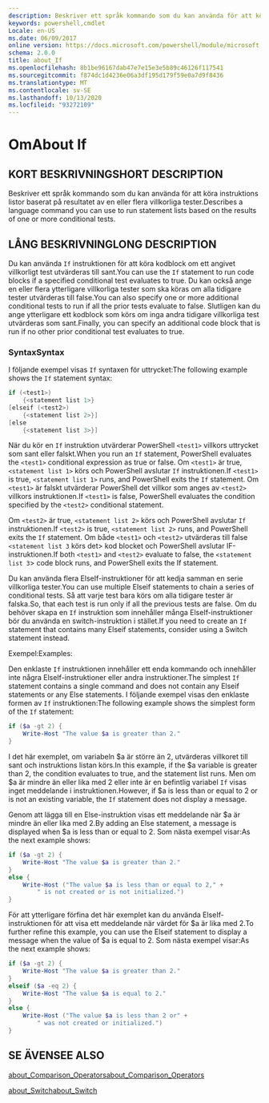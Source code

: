 ```yaml
---
description: Beskriver ett språk kommando som du kan använda för att köra instruktions listor baserat på resultatet av en eller flera villkorliga tester.
keywords: powershell,cmdlet
Locale: en-US
ms.date: 06/09/2017
online version: https://docs.microsoft.com/powershell/module/microsoft.powershell.core/about/about_if?view=powershell-5.1&WT.mc_id=ps-gethelp
schema: 2.0.0
title: about_If
ms.openlocfilehash: 8b1be96167dab47e7e15e3e5b89c46126f117541
ms.sourcegitcommit: f874dc1d4236e06a3df195d179f59e0a7d9f8436
ms.translationtype: MT
ms.contentlocale: sv-SE
ms.lasthandoff: 10/13/2020
ms.locfileid: "93272109"
---
```

# <a name="about-if"></a><span data-ttu-id="62dfa-104">Om</span><span class="sxs-lookup"><span data-stu-id="62dfa-104">About If</span></span>

## <a name="short-description"></a><span data-ttu-id="62dfa-105">KORT BESKRIVNING</span><span class="sxs-lookup"><span data-stu-id="62dfa-105">SHORT DESCRIPTION</span></span>
<span data-ttu-id="62dfa-106">Beskriver ett språk kommando som du kan använda för att köra instruktions listor baserat på resultatet av en eller flera villkorliga tester.</span><span class="sxs-lookup"><span data-stu-id="62dfa-106">Describes a language command you can use to run statement lists based on the results of one or more conditional tests.</span></span>

## <a name="long-description"></a><span data-ttu-id="62dfa-107">LÅNG BESKRIVNING</span><span class="sxs-lookup"><span data-stu-id="62dfa-107">LONG DESCRIPTION</span></span>
<span data-ttu-id="62dfa-108">Du kan använda `If` instruktionen för att köra kodblock om ett angivet villkorligt test utvärderas till sant.</span><span class="sxs-lookup"><span data-stu-id="62dfa-108">You can use the `If` statement to run code blocks if a specified conditional test evaluates to true.</span></span> <span data-ttu-id="62dfa-109">Du kan också ange en eller flera ytterligare villkorliga tester som ska köras om alla tidigare tester utvärderas till false.</span><span class="sxs-lookup"><span data-stu-id="62dfa-109">You can also specify one or more additional conditional tests to run if all the prior tests evaluate to false.</span></span> <span data-ttu-id="62dfa-110">Slutligen kan du ange ytterligare ett kodblock som körs om inga andra tidigare villkorliga test utvärderas som sant.</span><span class="sxs-lookup"><span data-stu-id="62dfa-110">Finally, you can specify an additional code block that is run if no other prior conditional test evaluates to true.</span></span>

### <a name="syntax"></a><span data-ttu-id="62dfa-111">Syntax</span><span class="sxs-lookup"><span data-stu-id="62dfa-111">Syntax</span></span>

<span data-ttu-id="62dfa-112">I följande exempel visas `If` syntaxen för uttrycket:</span><span class="sxs-lookup"><span data-stu-id="62dfa-112">The following example shows the `If` statement syntax:</span></span>

```powershell
if (<test1>)
    {<statement list 1>}
[elseif (<test2>)
    {<statement list 2>}]
[else
    {<statement list 3>}]
```

<span data-ttu-id="62dfa-113">När du kör en `If` instruktion utvärderar PowerShell `<test1>` villkors uttrycket som sant eller falskt.</span><span class="sxs-lookup"><span data-stu-id="62dfa-113">When you run an `If` statement, PowerShell evaluates the `<test1>` conditional expression as true or false.</span></span> <span data-ttu-id="62dfa-114">Om `<test1>` är true, `<statement list 1>` körs och PowerShell avslutar `If` instruktionen.</span><span class="sxs-lookup"><span data-stu-id="62dfa-114">If `<test1>` is true, `<statement list 1>` runs, and PowerShell exits the `If` statement.</span></span> <span data-ttu-id="62dfa-115">Om `<test1>` är falskt utvärderar PowerShell det villkor som anges av `<test2>` villkors instruktionen.</span><span class="sxs-lookup"><span data-stu-id="62dfa-115">If `<test1>` is false, PowerShell evaluates the condition specified by the `<test2>` conditional statement.</span></span>

<span data-ttu-id="62dfa-116">Om `<test2>` är true, `<statement list 2>` körs och PowerShell avslutar `If` instruktionen.</span><span class="sxs-lookup"><span data-stu-id="62dfa-116">If `<test2>` is true, `<statement list 2>` runs, and PowerShell exits the `If` statement.</span></span> <span data-ttu-id="62dfa-117">Om både `<test1>` och `<test2>` utvärderas till false `<statement list 3` körs det> kod blocket och PowerShell avslutar IF-instruktionen.</span><span class="sxs-lookup"><span data-stu-id="62dfa-117">If both `<test1>` and `<test2>` evaluate to false, the `<statement list 3`> code block runs, and PowerShell exits the If statement.</span></span>

<span data-ttu-id="62dfa-118">Du kan använda flera ElseIf-instruktioner för att kedja samman en serie villkorliga tester.</span><span class="sxs-lookup"><span data-stu-id="62dfa-118">You can use multiple Elseif statements to chain a series of conditional tests.</span></span> <span data-ttu-id="62dfa-119">Så att varje test bara körs om alla tidigare tester är falska.</span><span class="sxs-lookup"><span data-stu-id="62dfa-119">So, that each test is run only if all the previous tests are false.</span></span>
<span data-ttu-id="62dfa-120">Om du behöver skapa en `If` instruktion som innehåller många ElseIf-instruktioner bör du använda en switch-instruktion i stället.</span><span class="sxs-lookup"><span data-stu-id="62dfa-120">If you need to create an `If` statement that contains many Elseif statements, consider using a Switch statement instead.</span></span>

<span data-ttu-id="62dfa-121">Exempel:</span><span class="sxs-lookup"><span data-stu-id="62dfa-121">Examples:</span></span>

<span data-ttu-id="62dfa-122">Den enklaste `If` instruktionen innehåller ett enda kommando och innehåller inte några ElseIf-instruktioner eller andra instruktioner.</span><span class="sxs-lookup"><span data-stu-id="62dfa-122">The simplest `If` statement contains a single command and does not contain any Elseif statements or any Else statements.</span></span> <span data-ttu-id="62dfa-123">I följande exempel visas den enklaste formen av `If` instruktionen:</span><span class="sxs-lookup"><span data-stu-id="62dfa-123">The following example shows the simplest form of the `If` statement:</span></span>

```powershell
if ($a -gt 2) {
    Write-Host "The value $a is greater than 2."
}
```

<span data-ttu-id="62dfa-124">I det här exemplet, om variabeln $a är större än 2, utvärderas villkoret till sant och instruktions listan körs.</span><span class="sxs-lookup"><span data-stu-id="62dfa-124">In this example, if the $a variable is greater than 2, the condition evaluates to true, and the statement list runs.</span></span> <span data-ttu-id="62dfa-125">Men om $a är mindre än eller lika med 2 eller inte är en befintlig variabel `If` visas inget meddelande i instruktionen.</span><span class="sxs-lookup"><span data-stu-id="62dfa-125">However, if $a is less than or equal to 2 or is not an existing variable, the `If` statement does not display a message.</span></span>

<span data-ttu-id="62dfa-126">Genom att lägga till en Else-instruktion visas ett meddelande när $a är mindre än eller lika med 2.</span><span class="sxs-lookup"><span data-stu-id="62dfa-126">By adding an Else statement, a message is displayed when $a is less than or equal to 2.</span></span> <span data-ttu-id="62dfa-127">Som nästa exempel visar:</span><span class="sxs-lookup"><span data-stu-id="62dfa-127">As the next example shows:</span></span>

```powershell
if ($a -gt 2) {
    Write-Host "The value $a is greater than 2."
}
else {
    Write-Host ("The value $a is less than or equal to 2," +
        " is not created or is not initialized.")
}
```

<span data-ttu-id="62dfa-128">För att ytterligare förfina det här exemplet kan du använda ElseIf-instruktionen för att visa ett meddelande när värdet för $a är lika med 2.</span><span class="sxs-lookup"><span data-stu-id="62dfa-128">To further refine this example, you can use the Elseif statement to display a message when the value of $a is equal to 2.</span></span> <span data-ttu-id="62dfa-129">Som nästa exempel visar:</span><span class="sxs-lookup"><span data-stu-id="62dfa-129">As the next example shows:</span></span>

```powershell
if ($a -gt 2) {
    Write-Host "The value $a is greater than 2."
}
elseif ($a -eq 2) {
    Write-Host "The value $a is equal to 2."
}
else {
    Write-Host ("The value $a is less than 2 or" +
        " was not created or initialized.")
}
```

## <a name="see-also"></a><span data-ttu-id="62dfa-130">SE ÄVEN</span><span class="sxs-lookup"><span data-stu-id="62dfa-130">SEE ALSO</span></span>

[<span data-ttu-id="62dfa-131">about_Comparison_Operators</span><span class="sxs-lookup"><span data-stu-id="62dfa-131">about_Comparison_Operators</span></span>](about_Comparison_Operators.md)

[<span data-ttu-id="62dfa-132">about_Switch</span><span class="sxs-lookup"><span data-stu-id="62dfa-132">about_Switch</span></span>](about_Switch.md)
